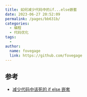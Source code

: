 ```yaml
---
title: 如何减少代码中的if...else嵌套
date: 2023-06-27 20:52:09
permalink: /pages/bb631b/
categories:
  - 编程
  - 代码优化
tags:
  - 
author: 
  name: fovegage
  link: https://github.com/fovegage
---
```

## 参考

- [减少代码中该死的 if else 嵌套](https://blog.csdn.net/zl1zl2zl3/article/details/86030013)